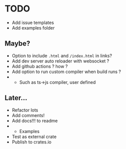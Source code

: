 # TODO

- Add issue templates
- Add examples folder

## Maybe?

- Option to include `.html` and `/index.html` in links?
- Add dev server auto reloader with websocket ?
- Add github actions ? how ?
- Add option to run custom compiler when build runs ?
- - Such as ts->js compiler, user defined

## Later...

- Refactor lots
- Add comments!
- Add docs!!! to readme
- - Examples
- Test as external crate
- Publish to crates.io
